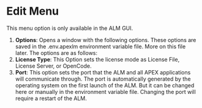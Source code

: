# Edit Menu

This menu option is only available in the ALM GUI.

1. **Options**: Opens a window with the following options. These options are saved in the .env.apexlm environment variable file. More on this file later. The options are as follows:
2. **License Type**: This Option sets the license mode as License File, License Server, or OpenCode.
3. **Port**: This option sets the port that the ALM and all APEX applications will communicate through. The port is automatically generated by the operating system on the first launch of the ALM. But it can be changed here or manually in the environment variable file. Changing the port will require a restart of the ALM.
